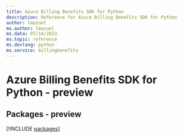 ```yaml
---
title: Azure Billing Benefits SDK for Python
description: Reference for Azure Billing Benefits SDK for Python
author: lmazuel
ms.author: lmazuel
ms.data: 07/14/2023
ms.topic: reference
ms.devlang: python
ms.service: billingbenefits
---
```

# Azure Billing Benefits SDK for Python - preview
## Packages - preview
[!INCLUDE [packages](billing-benefits-index.md)]